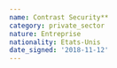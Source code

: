 ```yaml
---
name: Contrast Security**
category: private_sector
nature: Entreprise
nationality: Etats-Unis
date_signed: '2018-11-12'
---
```

    